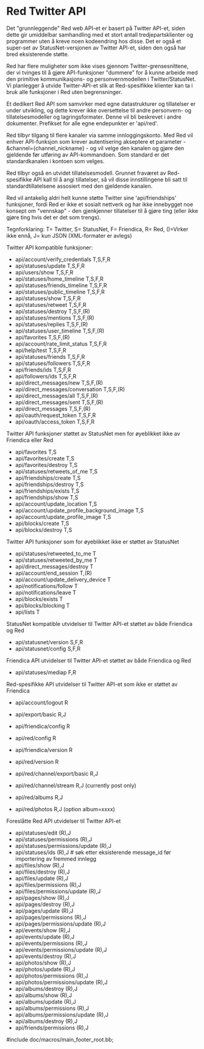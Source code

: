 Red Twitter API
===============

Det "grunnleggende" Red web API-et er basert på Twitter API-et, siden dette gir umiddelbar samhandling med et stort antall tredjepartsklienter og programmer uten å kreve noen kodeendring hos disse. Det er også et super-set av StatusNet-versjonen av Twitter API-et, siden den også har bred eksisterende støtte.

Red har flere muligheter som ikke vises gjennom Twitter-grensesnittene, der vi tvinges til å gjøre API-funksjoner "dummere" for å kunne arbeide med den primitive kommunikasjons- og personvernmodellen i Twitter/StatusNet. Vi planlegger å utvide Twitter-API-et slik at Red-spesifikke klienter kan ta i bruk alle funksjoner i Red uten begrensninger.

Et dedikert Red API som samvirker med egne datastrukturer og tillatelser er under utvikling, og dette krever ikke oversettelse til andre personvern- og tillatelsesmodeller og lagringsformater. Denne vil bli beskrevet i andre dokumenter. Prefikset for alle egne endepunkter er 'api/red'.

Red tilbyr tilgang til flere kanaler via samme innloggingskonto. Med Red vil enhver API-funksjon som krever autentisering akseptere et parameter - &channel={channel_nickname} - og vil velge den kanalen og gjøre den gjeldende før utføring av API-kommandoen. Som standard er det standardkanalen i kontoen som velges.

Red tilbyr også en utvidet tillatelsesmodell. Grunnet fraværet av Red-spesifikke API kall til å angi tillatelser, så vil disse innstillingene bli satt til standardtillatelsene assosiert med den gjeldende kanalen.

Red vil antakelig aldri helt kunne støtte Twitter sine 'api/friendships' funksjoner, fordi Red er ikke et sosialt nettverk og har ikke innebygget noe konsept om "vennskap" - den gjenkjenner tillatelser til å gjøre ting (eller ikke gjøre ting hvis det er det som trengs).

Tegnforklaring: T= Twitter, S= StatusNet, F= Friendica, R= Red, ()=Virker ikke ennå, J= kun JSON (XML-formater er avlegs)



Twitter API kompatible funksjoner:

*	api/account/verify_credentials		T,S,F,R
*	api/statuses/update					T,S,F,R
*	api/users/show						T,S,F,R
*	api/statuses/home_timeline			T,S,F,R
*	api/statuses/friends_timeline		T,S,F,R
*	api/statuses/public_timeline		T,S,F,R
*	api/statuses/show					T,S,F,R
*	api/statuses/retweet				T,S,F,R
*	api/statuses/destroy				T,S,F,(R)
*	api/statuses/mentions				T,S,F,(R)
*	api/statuses/replies				T,S,F,(R)
*	api/statuses/user_timeline			T,S,F,(R)
*	api/favorites						T,S,F,(R)
*	api/account/rate_limit_status		T,S,F,R
*	api/help/test						T,S,F,R
*	api/statuses/friends				T,S,F,R
*	api/statuses/followers				T,S,F,R
*	api/friends/ids						T,S,F,R
*	api/followers/ids					T,S,F,R
*	api/direct_messages/new				T,S,F,(R)
*	api/direct_messages/conversation	T,S,F,(R)
*	api/direct_messages/all				T,S,F,(R)
*	api/direct_messages/sent			T,S,F,(R)
*	api/direct_messages					T,S,F,(R)
*	api/oauth/request_token				T,S,F,R
*	api/oauth/access_token				T,S,F,R


Twitter API funksjoner støttet av StatusNet men for øyeblikket ikke av Friendica eller Red

*	api/favorites						T,S
*	api/favorites/create				T,S
*	api/favorites/destroy				T,S
*	api/statuses/retweets_of_me			T,S
*	api/friendships/create				T,S
*	api/friendships/destroy				T,S
*	api/friendships/exists				T,S
*	api/friendships/show				T,S
*	api/account/update_location			T,S
*	api/account/update_profile_background_image			T,S
*	api/account/update_profile_image			T,S
*	api/blocks/create					T,S
*	api/blocks/destroy					T,S

Twitter API funksjoner som for øyeblikket ikke er støttet av StatusNet 

*	api/statuses/retweeted_to_me		T
*	api/statuses/retweeted_by_me		T
*	api/direct_messages/destroy			T
*	api/account/end_session				T,(R)
*	api/account/update_delivery_device	T
*	api/notifications/follow			T
*	api/notifications/leave				T
*	api/blocks/exists					T
*	api/blocks/blocking					T
*	api/lists							T


StatusNet kompatible utvidelser til Twitter API-et støttet av både Friendica og Red

*	api/statusnet/version				S,F,R
*	api/statusnet/config				S,F,R

Friendica API utvidelser til Twitter API-et støttet av både Friendica og Red

*	api/statuses/mediap					F,R


Red-spesifikke API utvidelser til Twitter API-et som ikke er støttet av Friendica

*	api/account/logout					R
*	api/export/basic					R,J
*	api/friendica/config				R
*	api/red/config						R
*	api/friendica/version				R
*	api/red/version						R

*   api/red/channel/export/basic        R,J
*   api/red/channel/stream              R,J (currently post only)
*   api/red/albums                      R,J
*   api/red/photos                      R,J (option album=xxxx)


Foreslåtte Red API utvidelser til Twitter API-et

*	api/statuses/edit					(R),J
*	api/statuses/permissions			(R),J
*	api/statuses/permissions/update		(R),J
*	api/statuses/ids					(R),J   # søk  etter eksisterende message_id før importering av fremmed innlegg
*	api/files/show						(R),J
*	api/files/destroy					(R),J
*	api/files/update					(R),J
*	api/files/permissions				(R),J
*	api/files/permissions/update		(R),J
*	api/pages/show						(R),J
*	api/pages/destroy					(R),J
*	api/pages/update					(R),J
*	api/pages/permissions				(R),J
*	api/pages/permissions/update		(R),J
*	api/events/show						(R),J
*	api/events/update					(R),J
*	api/events/permissions				(R),J
*	api/events/permissions/update		(R),J
*	api/events/destroy					(R),J
*	api/photos/show						(R),J
*	api/photos/update					(R),J
*	api/photos/permissions				(R),J
*	api/photos/permissions/update		(R),J
*	api/albums/destroy					(R),J
*	api/albums/show						(R),J
*	api/albums/update					(R),J
*	api/albums/permissions				(R),J
*	api/albums/permissions/update		(R),J
*	api/albums/destroy					(R),J
*	api/friends/permissions				(R),J

#include doc/macros/main_footer_root.bb;
